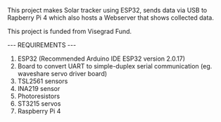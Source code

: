 This project makes Solar tracker using ESP32, sends data via USB to Rapberry Pi 4 which also hosts a Webserver that shows collected data.

This project is funded from Visegrad Fund.

--- REQUIREMENTS ---

1. ESP32 (Recommended Arduino IDE ESP32 version 2.0.17)
2. Board to convert UART to simple-duplex serial communication (eg. waveshare servo driver board)
3. TSL2561 sensors
4. INA219 sensor
5. Photoresistors
6. ST3215 servos
7. Raspberry Pi 4
